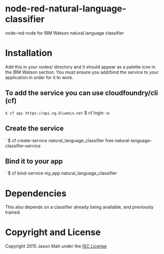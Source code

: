 # node-red-natural-language-classifier
node-red node for IBM Watson natural language classifier

# Installation

Add this in your nodes/ directory and it should appear as a palette icon in the IBM Watson section.  You must ensure you 
add/bind the service to your application in order for it to work.

## To add the service you can use cloudfoundry/cli (cf)

` $ cf api https://api.ng.bluemix.net
` $ cf login -u <your user ID>

## Create the service

` $ cf create-service natural_language_classifier free natural-language-classifier-service

## Bind it to your app
` $ cf bind-service my_app natural_language_classifier

# Dependencies

This also depends on a classifier already being available, and previously trained.

# Copyright and License
Copyright 2015 Jason Mah under the <a href="https://github.com/nevir/readable-licenses/blob/master/markdown/ISC-LICENSE.md">ISC License</a>

